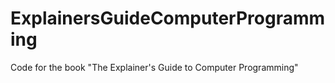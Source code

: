 # ExplainersGuideComputerProgramming
Code for the book "The Explainer's Guide to Computer Programming"

